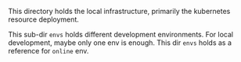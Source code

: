 This directory holds the local infrastructure, primarily the kubernetes resource deployment.

This sub-dir `envs` holds different development environments. For local development, maybe only one env is enough. This dir `envs` holds as a reference for `online` env. 